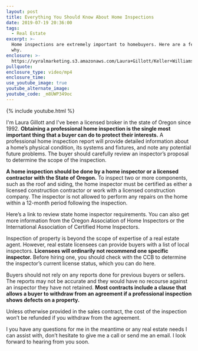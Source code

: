 ```yaml
---
layout: post
title: Everything You Should Know About Home Inspections
date: 2019-07-19 20:36:00
tags:
  - Real Estate
excerpt: >-
  Home inspections are extremely important to homebuyers. Here are a few reasons
  why.
enclosure: >-
  https://vyralmarketing.s3.amazonaws.com/Laura+Gillott/Keller+Williams+Mid-Willamette+_+Everything+You+Should+Know+About+Home+Inspections.mp4
pullquote:
enclosure_type: video/mp4
enclosure_time:
use_youtube_image: true
youtube_alternate_image:
youtube_code: _m8UWP349oc
---
```


{% include youtube.html %}

I'm Laura Gillott and I've been a licensed broker in the state of Oregon since 1992. **Obtaining a professional home inspection is the single most important thing that a buyer can do to protect their interests.** A professional home inspection report will provide detailed information about a home’s physical condition, its systems and fixtures, and note any potential future problems. The buyer should carefully review an inspector’s proposal to determine the scope of the inspection.&nbsp;

**A home inspection should be done by a home inspector or a licensed contractor with the State of Oregon.** To inspect two or more components, such as the roof and siding, the home inspector must be certified as either a licensed construction contractor or work with a licensed construction company. The inspector is not allowed to perform any repairs on the home within a 12-month period following the inspection.&nbsp;

Here’s a link to review state home inspector requirements. You can also get more information from the Oregon Association of Home Inspectors or the International Association of Certified Home Inspectors.

Inspection of property is beyond the scope of expertise of a real estate agent. However, real estate licensees can provide buyers with a list of local inspectors. **Licensees will ordinarily not recommend one specific inspector.** Before hiring one, you should check with the CCB to determine the inspector’s current license status, which you can do here.

Buyers should not rely on any reports done for previous buyers or sellers. The reports may not be accurate and they would have no recourse against an inspector they have not retained. **Most contracts include a clause that allows a buyer to withdraw from an agreement if a professional inspection shows defects on a property.**

Unless otherwise provided in the sales contract, the cost of the inspection won’t be refunded if you withdraw from the agreement.&nbsp;

I you have any questions for me in the meantime or any real estate needs I can assist with, don’t hesitate to give me a call or send me an email. I look forward to hearing from you soon.<br>&nbsp;